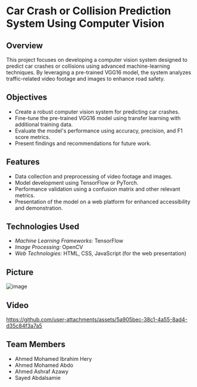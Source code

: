 # Car Crash or Collision Prediction System Using Computer Vision

## Overview
This project focuses on developing a computer vision system designed to predict car crashes or collisions using advanced machine-learning techniques. By leveraging a pre-trained VGG16 model, the system analyzes traffic-related video footage and images to enhance road safety.

## Objectives
- Create a robust computer vision system for predicting car crashes.
- Fine-tune the pre-trained VGG16 model using transfer learning with additional training data.
- Evaluate the model's performance using accuracy, precision, and F1 score metrics.
- Present findings and recommendations for future work.

## Features
- Data collection and preprocessing of video footage and images.
- Model development using TensorFlow or PyTorch.
- Performance validation using a confusion matrix and other relevant metrics.
- Presentation of the model on a web platform for enhanced accessibility and demonstration.




## Technologies Used
- *Machine Learning Frameworks:* TensorFlow
- *Image Processing:* OpenCV
- *Web Technologies:* HTML, CSS, JavaScript (for the web presentation)

## Picture
![image](https://github.com/user-attachments/assets/7ded9d58-4d3c-4bf0-8b9c-9578d295a0ff)


## Video 


https://github.com/user-attachments/assets/5a905bec-38c1-4a55-8ad4-d35c84f3a7a5

## Team Members
- Ahmed Mohamed Ibrahim Hery
- Ahmed Mohamed Abdo
- Ahmed Ashraf Azawy
- Sayed Abdalsamie
